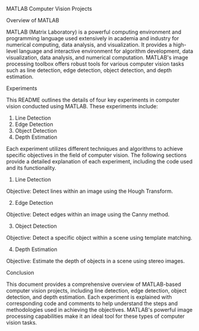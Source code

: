 MATLAB Computer Vision Projects 


Overview of MATLAB


MATLAB (Matrix Laboratory) is a powerful computing environment and programming language used extensively in academia and industry for numerical computing, data analysis, and visualization. It provides a high-level language and interactive environment for algorithm development, data visualization, data analysis, and numerical computation. MATLAB's image processing toolbox offers robust tools for various computer vision tasks such as line detection, edge detection, object detection, and depth estimation.

Experiments


This README outlines the details of four key experiments in computer vision conducted using MATLAB. These experiments include:


1. Line Detection
2. Edge Detection
3. Object Detection
4. Depth Estimation


Each experiment utilizes different techniques and algorithms to achieve specific objectives in the field of computer vision. The following sections provide a detailed explanation of each experiment, including the code used and its functionality.



1. Line Detection


Objective: Detect lines within an image using the Hough Transform.










2. Edge Detection

   
Objective: Detect edges within an image using the Canny method.



3. Object Detection

   
Objective: Detect a specific object within a scene using template matching.







4. Depth Estimation


Objective: Estimate the depth of objects in a scene using stereo images.






Conclusion


This document provides a comprehensive overview of MATLAB-based computer vision projects, including line detection, edge detection, object detection, and depth estimation. Each experiment is explained with corresponding code and comments to help understand the steps and methodologies used in achieving the objectives. MATLAB's powerful image processing capabilities make it an ideal tool for these types of computer vision tasks.
